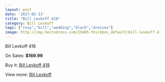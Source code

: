 ```yaml
---
layout: post
date: '2017-02-13'
title: "Bill Levkoff 418"
category: Bill Levkoff
tags: ["rosy","bill","wedding","black","dresses"]
image: http://img.hectodress.com/25405-thickbox_default/bill-levkoff-418.jpg
---
```

Bill Levkoff 418

On Sales: **$169.99**
<a href="https://www.hectodress.com/bill-levkoff/11742-bill-levkoff-418.html"><amp-img layout="responsive" width="600" height="600" src="//img.hectodress.com/25405-thickbox_default/bill-levkoff-418.jpg" alt="Bill Levkoff 418 0" /></a>
<a href="https://www.hectodress.com/bill-levkoff/11742-bill-levkoff-418.html"><amp-img layout="responsive" width="600" height="600" src="//img.hectodress.com/25406-thickbox_default/bill-levkoff-418.jpg" alt="Bill Levkoff 418 1" /></a>

Buy it: [Bill Levkoff 418](https://www.hectodress.com/bill-levkoff/11742-bill-levkoff-418.html "Bill Levkoff 418")

View more: [Bill Levkoff](https://www.hectodress.com/184-bill-levkoff "Bill Levkoff")